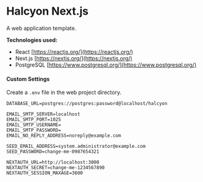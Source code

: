 # Halcyon Next.js

A web application template.

**Technologies used:**

-   React
    [https://reactjs.org/](https://reactjs.org/)
-   Next.js
    [https://nextjs.org/](https://nextjs.org/)
-   PostgreSQL
    [https://www.postgresql.org/](https://www.postgresql.org/)

#### Custom Settings

Create a `.env` file in the web project directory.

```
DATABASE_URL=postgres://postgres:password@localhost/halcyon

EMAIL_SMTP_SERVER=localhost
EMAIL_SMTP_PORT=1025
EMAIL_SMTP_USERNAME=
EMAIL_SMTP_PASSWORD=
EMAIL_NO_REPLY_ADDRESS=noreply@example.com

SEED_EMAIL_ADDRESS=system.administrator@example.com
SEED_PASSWORD=change-me-0987654321

NEXTAUTH_URL=http://localhost:3000
NEXTAUTH_SECRET=change-me-1234567890
NEXTAUTH_SESSION_MAXAGE=3600
```
